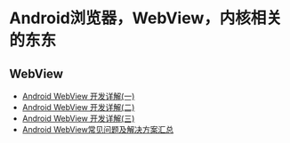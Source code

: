 # Android浏览器，WebView，内核相关的东东

## WebView

* [Android WebView 开发详解(一)](http://blog.csdn.net/typename/article/details/39030091)
* [Android WebView 开发详解(二)](http://blog.csdn.net/typename/article/details/39495409)
* [Android WebView 开发详解(三)](http://blog.csdn.net/typename/article/details/40302351)
* [Android WebView常见问题及解决方案汇总](http://blog.csdn.net/t12x3456/article/details/13769731)

